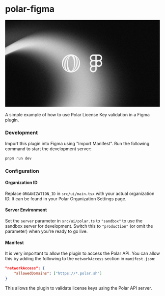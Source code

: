 # polar-figma

![Polar Figma](./polar-figma.jpg)

A simple example of how to use Polar License Key validation in a Figma plugin.

### Development

Import this plugin into Figma using "Import Manifest". Run the following command to start the development server:

```bash
pnpm run dev
```

### Configuration

#### Organization ID

Replace `ORGANIZATION_ID` in `src/ui/main.tsx` with your actual organization ID. It can be found in your Polar Organization Settings page.

#### Server Environment

Set the `server` parameter in `src/ui/polar.ts` to `"sandbox"` to use the sandbox server for development. Switch this to `"production"` (or omit the parameter) when you're ready to go live.

#### Manifest

It is very important to allow the plugin to access the Polar API. You can allow this by adding the following to the `networkAccess` section in `manifest.json`:

```json
"networkAccess": {
	"allowedDomains": ["https://*.polar.sh"]
}
```

This allows the plugin to validate license keys using the Polar API server.
